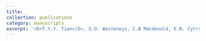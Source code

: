 ```yaml
---
title: 
collection: publications
category: manuscripts
excerpt: '<b>T.Y.Y. Tian</b>, G.O. Wasteneys, C.B Macdonald, E.N. Cytrynbaum (2025). &quot;Conflicting roles of cell geometry, microtubule deflection and orientation-dependent dynamic instability in cortical array organization&quot;. <i>Proceedings of the National Academy of Sciences</i> (accepted).'
---
```

